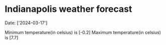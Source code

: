 # Indianapolis weather forecast 
Date: ['2024-03-17'] 

Minimum temperature(in celsius) is [-0.2] 
Maximum temperature(in celsius) is [7.7]